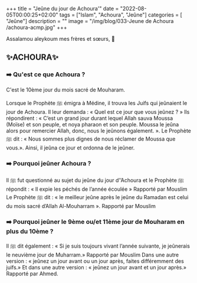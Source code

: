 +++
title = "Jeûne du jour de Achoura'"
date = "2022-08-05T00:00:25+02:00"
tags = ["Islam", "Achoura", "Jeûne"]
categories = [ "Jeûne"]
description = ""
image = "/img/blog/033-Jeune de Achoura
/achoura-acmp.jpg"
+++

Assalamou aleykoum mes frères et sœurs, 📢


## ✨ACHOURA✨

### ➡️ Qu'est ce que Achoura ?

C'est le 10ème jour du mois sacré de Mouharam.

Lorsque le Prophète ﷺ émigra à Médine, il trouva les Juifs qui jeûnaient le jour
de Achoura. Il leur demanda : « Quel est ce jour que vous jeûnez ? » Ils
répondirent : « C’est un grand jour durant lequel Allah sauva Moussa (Moïse) et
son peuple, et noya pharaon et son peuple. Moussa le jeûna alors pour remercier
Allah, donc, nous le jeûnons également. ». Le Prophète ﷺ dit : « Nous sommes
plus dignes de nous réclamer de Moussa que vous.». Ainsi, il jeûna ce jour et
ordonna de le jeûner.

### ➡️ Pourquoi jeûner Achoura ?

Il ﷺ fut questionné au sujet du jeûne du jour d’’Achoura et le Prophète ﷺ
répondit : « Il expie les péchés de l’année écoulée » Rapporté par Mouslim Le
Prophète ﷺ dit : « le meilleur jeûne après le jeûne du Ramadan est celui du mois
sacré d’Allah Al-Mouharram ». Rapporté par Mouslim

### ➡️ Pourquoi jeûner le 9ème ou/et 11ème jour de Mouharam en plus du 10ème ?

Il ﷺ dit également : « Si je suis toujours vivant l’année suivante, je jeûnerais
le neuvième jour de Muharram.» Rapporté par Mouslim
Dans une autre version : « jeûnez un jour avant ou un jour après, faites
différemment des juifs.»
Et dans une autre version : « jeûnez un jour avant et un jour après.» Rapporté
par Ahmed.
